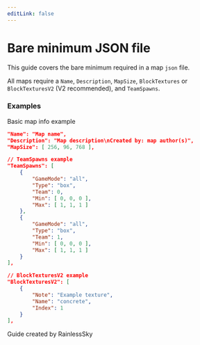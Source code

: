 ```yaml
---
editLink: false
---
```


# Bare minimum JSON file
This guide covers the bare minimum required in a map `json` file.

All maps require a `Name`, `Description`, `MapSize`, `BlockTextures` or `BlockTexturesV2` (V2 recommended), and `TeamSpawns`.


### Examples
Basic map info example
```json
"Name": "Map name",
"Description": "Map description\nCreated by: map author(s)",
"MapSize": [ 256, 96, 768 ],

// TeamSpawns example
"TeamSpawns": [
	{
		"GameMode": "all",
		"Type": "box",
		"Team": 0,
		"Min": [ 0, 0, 0 ],
		"Max": [ 1, 1, 1 ]
	},
	{
		"GameMode": "all",
		"Type": "box",
		"Team": 1,
		"Min": [ 0, 0, 0 ],
		"Max": [ 1, 1, 1 ]
	} 
],

// BlockTexturesV2 example
"BlockTexturesV2": [
    {
        "Note": "Example texture",
        "Name": "concrete",
		"Index": 1
	}
],
```

Guide created by RainlessSky